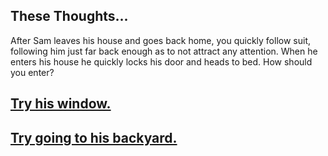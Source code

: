 ## These Thoughts...

After Sam leaves his house and goes back home, you quickly follow suit, following him just far back enough as to not attract any attention. When he enters his house he quickly locks his door and heads to bed. How should you enter?

## [Try his window.](window.md)
## [Try going to his backyard.](backyard.md)

